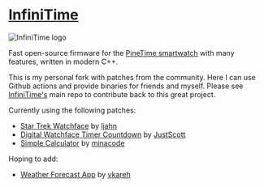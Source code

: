 # [InfiniTime](https://github.com/InfiniTimeOrg/InfiniTime)

![InfiniTime logo](doc/logo/infinitime-logo-small.jpg "InfiniTime Logo")

Fast open-source firmware for the [PineTime smartwatch](https://www.pine64.org/pinetime/) with many features, written in modern C++.

This is my personal fork with patches from the community. Here I can use Github actions and provide binaries for friends and myself. Please see [InfiniTime's](https://github.com/InfiniTimeOrg/InfiniTime) main repo to contribute back to this great project.

Currently using the following patches:

- [Star Trek Watchface](https://github.com/InfiniTimeOrg/InfiniTime/pull/1462) by [ljahn](https://github.com/ljahn)
- [Digital Watchface Timer Countdown](https://github.com/InfiniTimeOrg/InfiniTime/pull/1967) by [JustScott](https://github.com/JustScott)
- [Simple Calculator](https://github.com/InfiniTimeOrg/InfiniTime/pull/1483) by [minacode](https://github.com/minacode)

Hoping to add:

- [Weather Forecast App](https://github.com/InfiniTimeOrg/InfiniTime/pull/1995) by [vkareh](https://github.com/vkareh)